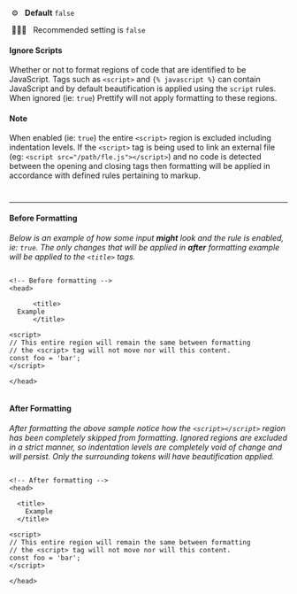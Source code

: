 &nbsp;⚙️&nbsp;&nbsp;&nbsp;**Default** `false`

&nbsp;💁🏽‍♀️&nbsp;&nbsp;&nbsp;Recommended setting is `false`

#### Ignore Scripts

Whether or not to format regions of code that are identified to be JavaScript. Tags such as `<script>` and `{% javascript %}` can contain JavaScript and by default beautification is applied using the `script` rules. When ignored (ie: `true`) Prettify will not apply formatting to these regions.

#### Note

When enabled (ie: `true`) the entire `<script>` region is excluded including indentation levels. If the `<script>` tag is being used to link an external file (eg: `<script src="/path/fle.js"></script>`) and no code is detected between the opening and closing tags then formatting will be applied in accordance with defined rules pertaining to markup.

#

---

#### Before Formatting

*Below is an example of how some input **might** look and the rule is enabled, ie: `true`. The only changes that will be applied in **after** formatting example will be applied to the `<title>` tags.*

```liquid

<!-- Before formatting -->
<head>

      <title>
  Example
      </title>

<script>
// This entire region will remain the same between formatting
// the <script> tag will not move nor will this content.
const foo = 'bar';
</script>

</head>


```

#### After Formatting

*After formatting the above sample notice how the `<script></script>` region has been completely skipped from formatting. Ignored regions are excluded in a strict manner, so indentation levels are completely void of change and will persist. Only the surrounding tokens will have beautification applied.*

```liquid

<!-- After formatting -->
<head>

  <title>
    Example
  </title>

<script>
// This entire region will remain the same between formatting
// the <script> tag will not move nor will this content.
const foo = 'bar';
</script>

</head>


```

